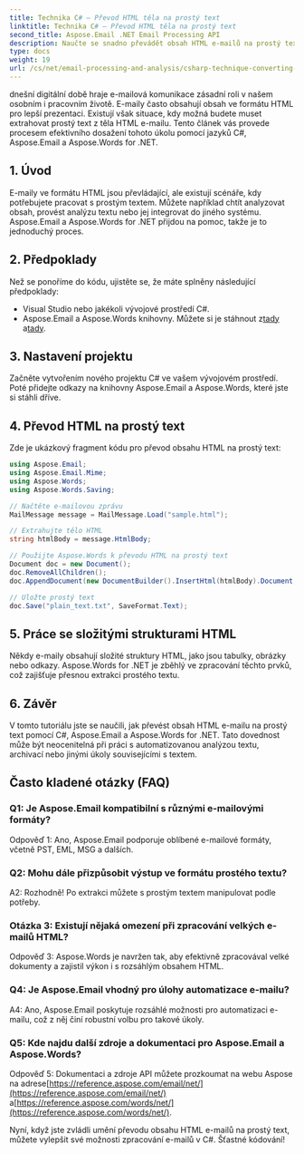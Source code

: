 ```yaml
---
title: Technika C# – Převod HTML těla na prostý text
linktitle: Technika C# – Převod HTML těla na prostý text
second_title: Aspose.Email .NET Email Processing API
description: Naučte se snadno převádět obsah HTML e-mailů na prostý text pomocí Aspose.Email for .NET. Podrobný návod a kód. Prozkoumat nyní!
type: docs
weight: 19
url: /cs/net/email-processing-and-analysis/csharp-technique-converting-html-body-to-plain-text/
---
```


dnešní digitální době hraje e-mailová komunikace zásadní roli v našem osobním i pracovním životě. E-maily často obsahují obsah ve formátu HTML pro lepší prezentaci. Existují však situace, kdy možná budete muset extrahovat prostý text z těla HTML e-mailu. Tento článek vás provede procesem efektivního dosažení tohoto úkolu pomocí jazyků C#, Aspose.Email a Aspose.Words for .NET.

## 1. Úvod

E-maily ve formátu HTML jsou převládající, ale existují scénáře, kdy potřebujete pracovat s prostým textem. Můžete například chtít analyzovat obsah, provést analýzu textu nebo jej integrovat do jiného systému. Aspose.Email a Aspose.Words for .NET přijdou na pomoc, takže je to jednoduchý proces.

## 2. Předpoklady

Než se ponoříme do kódu, ujistěte se, že máte splněny následující předpoklady:
- Visual Studio nebo jakékoli vývojové prostředí C#.
-  Aspose.Email a Aspose.Words knihovny. Můžete si je stáhnout z[tady](https://releases.aspose.com/email/net/) a[tady](https://releases.aspose.com/words/net/).

## 3. Nastavení projektu

Začněte vytvořením nového projektu C# ve vašem vývojovém prostředí. Poté přidejte odkazy na knihovny Aspose.Email a Aspose.Words, které jste si stáhli dříve.

## 4. Převod HTML na prostý text

Zde je ukázkový fragment kódu pro převod obsahu HTML na prostý text:

```csharp
using Aspose.Email;
using Aspose.Email.Mime;
using Aspose.Words;
using Aspose.Words.Saving;

// Načtěte e-mailovou zprávu
MailMessage message = MailMessage.Load("sample.html");

// Extrahujte tělo HTML
string htmlBody = message.HtmlBody;

// Použijte Aspose.Words k převodu HTML na prostý text
Document doc = new Document();
doc.RemoveAllChildren();
doc.AppendDocument(new DocumentBuilder().InsertHtml(htmlBody).Document, ImportFormatMode.KeepSourceFormatting);

// Uložte prostý text
doc.Save("plain_text.txt", SaveFormat.Text);
```

## 5. Práce se složitými strukturami HTML

Někdy e-maily obsahují složité struktury HTML, jako jsou tabulky, obrázky nebo odkazy. Aspose.Words for .NET je zběhlý ve zpracování těchto prvků, což zajišťuje přesnou extrakci prostého textu.

## 6. Závěr

V tomto tutoriálu jste se naučili, jak převést obsah HTML e-mailu na prostý text pomocí C#, Aspose.Email a Aspose.Words for .NET. Tato dovednost může být neocenitelná při práci s automatizovanou analýzou textu, archivací nebo jinými úkoly souvisejícími s textem.

## Často kladené otázky (FAQ)

### Q1: Je Aspose.Email kompatibilní s různými e-mailovými formáty?
Odpověď 1: Ano, Aspose.Email podporuje oblíbené e-mailové formáty, včetně PST, EML, MSG a dalších.

### Q2: Mohu dále přizpůsobit výstup ve formátu prostého textu?
A2: Rozhodně! Po extrakci můžete s prostým textem manipulovat podle potřeby.

### Otázka 3: Existují nějaká omezení při zpracování velkých e-mailů HTML?
Odpověď 3: Aspose.Words je navržen tak, aby efektivně zpracovával velké dokumenty a zajistil výkon i s rozsáhlým obsahem HTML.

### Q4: Je Aspose.Email vhodný pro úlohy automatizace e-mailu?
A4: Ano, Aspose.Email poskytuje rozsáhlé možnosti pro automatizaci e-mailu, což z něj činí robustní volbu pro takové úkoly.

### Q5: Kde najdu další zdroje a dokumentaci pro Aspose.Email a Aspose.Words?
 Odpověď 5: Dokumentaci a zdroje API můžete prozkoumat na webu Aspose na adrese[https://reference.aspose.com/email/net/](https://reference.aspose.com/email/net/) a[https://reference.aspose.com/words/net/](https://reference.aspose.com/words/net/).

Nyní, když jste zvládli umění převodu obsahu HTML e-mailů na prostý text, můžete vylepšit své možnosti zpracování e-mailů v C#. Šťastné kódování!